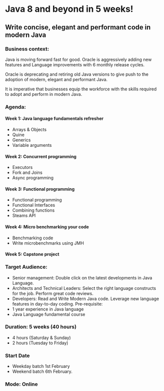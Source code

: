 # Java 8 and beyond in 5 weeks!
## Write concise, elegant and performant code in modern Java

### Business context:
Java is moving forward fast for good. Oracle is aggressively adding new features and Language improvements with 6 monthly release cycles.

Oracle is deprecating and retiring old Java versions to give push to the adoption of modern, elegant and performant Java.

It is imperative that businesses equip the workforce with the skills required to adopt and perform in modern Java.

### Agenda:
#### Week 1: Java language fundamentals refresher
* Arrays & Objects
* Quine
* Generics
* Variable arguments

#### Week 2: Concurrent programming
* Executors
* Fork and Joins
* Async programming

#### Week 3: Functional programming
* Functional programming
* Functional Interfaces
* Combining functions
* Steams API

#### Week 4: Micro benchmarking your code
* Benchmarking code
* Write microbenchmarks using JMH

#### Week 5: Capstone project

### Target Audience:
* Senior management: Double click on the latest developments in Java Language.
* Architects and Technical Leaders: Select the right language constructs for the job. Perform great code reviews.
* Developers: Read and Write Modern Java code. Leverage new language features in day-to-day coding.
Pre-requisite:
* 1 year experience in Java language
* Java Language fundamental course

### Duration: 5 weeks (40 hours)
* 4 hours (Saturday & Sunday)
* 2 hours (Tuesday to Friday)

### Start Date
* Weekday batch 1st February
* Weekend batch 6th February.

### Mode: Online

